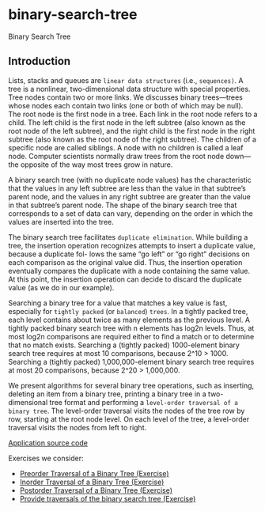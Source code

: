 # binary-search-tree
Binary Search Tree


## Introduction

Lists, stacks and queues are `linear data structures` (i.e., `sequences)`. A tree is a nonlinear, two-dimensional data 
 structure with special properties. Tree nodes contain two or more links. We discusses binary trees—trees whose nodes 
 each contain two links (one or both of which may be null). The root node is the first node in a tree. Each link in the 
 root node refers to a child. The left child is the first node in the left subtree (also known as the root node of the 
 left subtree), and the right child is the first node in the right subtree (also known as the root node of the right 
 subtree). The children of a specific node are called siblings. A node with no children is called a leaf node. 
 Computer scientists normally draw trees from the root node down—the opposite of the way most trees grow in nature.
 
A binary search tree (with no duplicate node values) has the characteristic that the values in any left subtree are 
 less than the value in that subtree’s parent node, and the values in any right subtree are greater than the value in 
 that subtree’s parent node. The shape of the binary search tree that corresponds to a set of data can vary, depending 
 on the order in which the values are inserted into the tree.

The binary search tree facilitates `duplicate elimination`. While building a tree, the insertion operation recognizes 
 attempts to insert a duplicate value, because a duplicate fol- lows the same “go left” or “go right” decisions on each
 comparison as the original value did. Thus, the insertion operation eventually compares the duplicate with a node 
 containing the same value. At this point, the insertion operation can decide to discard the duplicate value (as we do
 in our example).
 
Searching a binary tree for a value that matches a key value is fast, especially for `tightly packed` (or `balanced`) 
 `trees`. In a tightly packed tree, each level contains about twice as many elements as the previous level. A tightly 
 packed binary search tree with n elements has log2n levels. Thus, at most log2n comparisons are required either to 
 find a match or to determine that no match exists. Searching a (tightly packed) 1000-element binary search tree 
 requires at most 10 comparisons, because 2^10 > 1000. Searching a (tightly packed) 1,000,000-element binary search tree
 requires at most 20 comparisons, because 2^20 > 1,000,000.
 
We present algorithms for several binary tree operations, such as inserting, deleting an item from a binary tree, 
 printing a binary tree in a two-dimensional tree format and performing a `level-order traversal of a binary tree`. The 
 level-order traversal visits the nodes of the tree row by row, starting at the root node level. On each level of the 
 tree, a level-order traversal visits the nodes from left to right.
 
[Application source code]()


Exercises we consider:
* [Preorder Traversal of a Binary Tree (Exercise)](https://github.com/AlbertHambardzumyan/binary-search-tree/blob/master/src/preorder_traversal/PREORDER_TRAVERSAL.md)
* [Inorder Traversal of a Binary Tree (Exercise)](https://github.com/AlbertHambardzumyan/binary-search-tree/blob/master/src/inorder_traversal/INORDER_TRAVERSAL.md)
* [Postorder Traversal of a Binary Tree (Exercise)](https://github.com/AlbertHambardzumyan/binary-search-tree/blob/master/src/postorder_traversal/POSTORDER_TRAVERSAL.md)
* [Provide traversals of the binary search tree (Exercise)]()